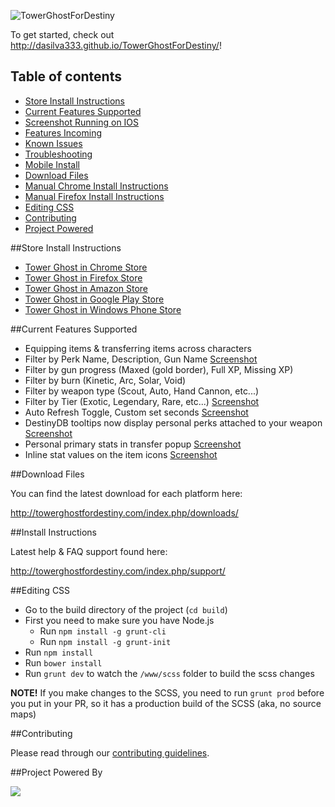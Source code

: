 ![TowerGhostForDestiny](http://i.imgur.com/GUVISBH.png)

To get started, check out <http://dasilva333.github.io/TowerGhostForDestiny/>!

## Table of contents

- [Store Install Instructions](#store-install-instructions)
- [Current Features Supported](#current-features-supported)
- [Screenshot Running on IOS](#screenshot-running-on-ios)
- [Features Incoming](#features-incoming)
- [Known Issues](#known-issues)
- [Troubleshooting](#troubleshooting)
- [Mobile Install](#mobile-install)
- [Download Files](#download-files)
- [Manual Chrome Install Instructions](#manual-chrome-install-instructions)
- [Manual Firefox Install Instructions](#manual-firefox-install-instructions)
- [Editing CSS](#editing-css)
- [Contributing](#contributing)
- [Project Powered](#project-powered-by)

##Store Install Instructions

- [Tower Ghost in Chrome Store](https://chrome.google.com/webstore/detail/tower-ghost-for-destiny/gdjndlpockopgjbonnfdmkcmkcikjhge)
- [Tower Ghost in Firefox Store](https://addons.mozilla.org/en-us/firefox/addon/tower-ghost-for-destiny/)
- [Tower Ghost in Amazon Store](http://www.amazon.com/gp/product/B00VQYLURG)
- [Tower Ghost in Google Play Store](https://play.google.com/store/apps/details?id=com.richardpinedo.towerghostfordestiny)
- [Tower Ghost in Windows Phone Store](http://www.windowsphone.com/en-us/store/app/destiny-item-viewer/f98e5060-3464-419c-b83d-14300714a676)

##Current Features Supported

- Equipping items & transferring items across characters
- Filter by Perk Name, Description, Gun Name [Screenshot](http://i.imgur.com/qGNNduy.png)
- Filter by gun progress (Maxed (gold border), Full XP, Missing XP)
- Filter by burn (Kinetic, Arc, Solar, Void)
- Filter by weapon type (Scout, Auto, Hand Cannon, etc...)
- Filter by Tier (Exotic, Legendary, Rare, etc...) [Screenshot](http://i.imgur.com/BZkdB12.png)
- Auto Refresh Toggle, Custom set seconds [Screenshot](http://i.imgur.com/Tk6pwcr.png)
- DestinyDB tooltips now display personal perks attached to your weapon [Screenshot](http://i.imgur.com/UH8AvGq.png)
- Personal primary stats in transfer popup [Screenshot](http://i.imgur.com/hjLrO9i.png)
- Inline stat values on the item icons [Screenshot](http://i.imgur.com/gMpnHIh.png)

##Download Files

You can find the latest download for each platform here:

http://towerghostfordestiny.com/index.php/downloads/

##Install Instructions

Latest help & FAQ support found here: 

http://towerghostfordestiny.com/index.php/support/

##Editing CSS

- Go to the build directory of the project (`cd build`)
- First you need to make sure you have Node.js
	- Run `npm install -g grunt-cli`
	- Run `npm install -g grunt-init`
- Run `npm install`
- Run `bower install`
- Run `grunt dev` to watch the `/www/scss` folder to build the scss changes

**NOTE!** If you make changes to the SCSS, you need to run `grunt prod` before you put in your PR, so it has a production build of the SCSS (aka, no source maps)

##Contributing

Please read through our [contributing guidelines](CONTRIBUTING.md).

##Project Powered By

<img src="http://towerghostfordestiny.com/browserstack.png">
